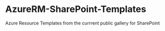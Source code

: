 AzureRM-SharePoint-Templates
============================
Azure Resource Templates from the currrent public gallery for SharePoint
